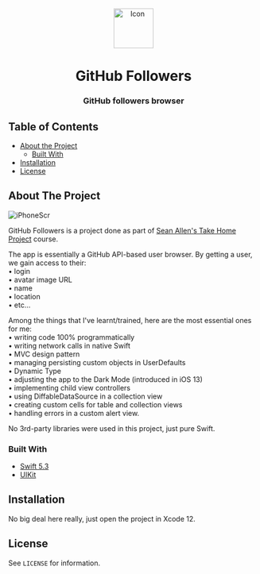 <!-- PROJECT LOGO -->

<br />
<p align="center">
  <a href="https://user-images.githubusercontent.com/62523613/101769975-12f80580-3ae8-11eb-8ab0-52156a68fe0d.png">
    <img src="https://user-images.githubusercontent.com/62523613/101769975-12f80580-3ae8-11eb-8ab0-52156a68fe0d.png" alt="Icon" width="80" height="80">
  </a>

  <h1 align="center">GitHub Followers</h1>
  <p align="center">
    <h3 align ="center"> GitHub followers browser <h3>
</p>



<!-- TABLE OF CONTENTS -->
## Table of Contents

* [About the Project](#about-the-project)
  * [Built With](#built-with)
* [Installation](#installation)
* [License](#license)

<!-- ABOUT THE PROJECT -->
## About The Project

![iPhoneScr](https://user-images.githubusercontent.com/62523613/101770264-8437b880-3ae8-11eb-990c-224f6e4056d6.png)

GitHub Followers is a project done as part of <a href="https://seanallen.teachable.com/p/take-home">Sean Allen's Take Home Project</a> course.

The app is essentially a GitHub API-based user browser. By getting a user, we gain access to their:<br>
• login<br>
• avatar image URL<br>
• name<br>
• location<br>
• etc...

Among the things that I've learnt/trained, here are the most essential ones for me:<br>
• writing code 100% programmatically<br>
• writing network calls in native Swift<br>
• MVC design pattern<br>
• managing persisting custom objects in UserDefaults<br>
• Dynamic Type<br>
• adjusting the app to the Dark Mode (introduced in iOS 13)<br>
• implementing child view controllers<br>
• using DiffableDataSource in a collection view<br>
• creating custom cells for table and collection views<br>
• handling errors in a custom alert view.

No 3rd-party libraries were used in this project, just pure Swift.


### Built With
* [Swift 5.3](https://developer.apple.com/swift/)
* [UIKit](https://developer.apple.com/documentation/uikit)

<!-- GETTING STARTED -->

## Installation

No big deal here really, just open the project in Xcode 12.

<!-- LICENSE -->
## License

See `LICENSE` for information.
